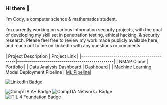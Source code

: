 ### Hi there 👋

I'm Cody, a computer science & mathematics student.
<br> <br>
I'm currently working on various information security projects, with the goal of developing my skill set in penetration testing, ethical hacking, & security research. Please feel free to review my work made publicly available here, and reach out to me on LinkedIn with any questions or comments.
<br> <br>
| Project Description                          | Project Link                                   |
|---------------------------------------------|------------------------------------------------|
| NMAP Clone                                  | [Portfolio](https://github.com/your_username/portfolio)  |
| Data Analysis Dashboard                     | [Dashboard](https://github.com/your_username/dashboard)   |
| Machine Learning Model Deployment Pipeline  | [ML Pipeline](https://github.com/your_username/ml-pipeline)|
<br>

[![LinkedIn Badge](https://img.shields.io/badge/Connect%20on-LinkedIn-blue?logo=linkedin)](https://www.linkedin.com/in/codyjknudsen/)
<br>

![CompTIA A+ Badge](https://img.shields.io/badge/CompTIA-A%2B-blue)
![CompTIA Network+ Badge](https://img.shields.io/badge/CompTIA-Network%2B-blue)
![ITIL 4 Foundation Badge](https://img.shields.io/badge/ITIL%204-Foundation-brightgreen)

<!--
**CJKProjects/CJKProjects** is a ✨ _special_ ✨ repository because its `README.md` (this file) appears on your GitHub profile.

- 🔭 I’m currently working on ...
- 🌱 I’m currently learning ...
- 👯 I’m looking to collaborate on ...
- 🤔 I’m looking for help with ...
- 💬 Ask me about ...
- 📫 How to reach me: ...
- 😄 Pronouns: ...
- ⚡ Fun fact: ...
-->
